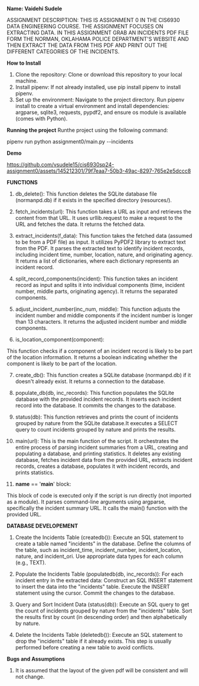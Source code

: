 __Name: Vaidehi Sudele__

ASSIGNMENT DESCRIPTION:
THIS IS ASSIGNMENT 0 IN THE CIS6930 DATA ENGINEERING COURSE. THE ASSIGNMENT FOCUSES ON EXTRACTING DATA. IN THIS ASSIGNMENT GRAB AN INCIDENTS PDF FILE FORM THE NORMAN, OKLAHAMA POLICE DEPARTMENT'S WEBSITE AND THEN EXTRACT THE DATA FROM THIS PDF AND PRINT OUT THE DIFFERENT CATEGORIES OF THE INCIDENTS.

__How to Install__
1. Clone the repository: Clone or download this repository to your local machine.
2. Install pipenv: If not already installed, use pip install pipenv to install pipenv.
3. Set up the environment:
    Navigate to the project directory.
    Run pipenv install to create a virtual environment and install dependencies: argparse, sqlite3, requests, pypdf2, and ensure os module is available (comes with     Python).

__Running the project__
Runthe project using the following command:

pipenv run python assignment0/main.py --incidents <URL>

__Demo__


https://github.com/vsudele15/cis6930sp24-assignment0/assets/145212301/79f7eaa7-50b3-49ac-8297-765e2e5dccc8



__FUNCTIONS__

1. db_delete(): This function deletes the SQLite database file (normanpd.db) if it exists in the specified directory (resources/).

2. fetch_incidents(url): This function takes a URL as input and retrieves the content from that URL.
It uses urllib.request to make a request to the URL and fetches the data. It returns the fetched data.

3. extract_incidents(f_data): This function takes the fetched data (assumed to be from a PDF file) as input. It utilizes PyPDF2 library to extract text from the PDF. It parses the extracted text to identify incident records, including incident time, number, location, nature, and originating agency. It returns a list of dictionaries, where each dictionary represents an incident record.

4. split_record_components(incident): This function takes an incident record as input and splits it into individual components (time, incident number, middle parts, originating agency).
It returns the separated components.

5. adjust_incident_number(inc_num, middle): This function adjusts the incident number and middle components if the incident number is longer than 13 characters. It returns the adjusted incident number and middle components.

6. is_location_component(component):

This function checks if a component of an incident record is likely to be part of the location information.
It returns a boolean indicating whether the component is likely to be part of the location.

7. create_db(): This function creates a SQLite database (normanpd.db) if it doesn't already exist. It returns a connection to the database.

8. populate_db(db, inc_records): This function populates the SQLite database with the provided incident records. It inserts each incident record into the database. It commits the changes to the database.

9. status(db): This function retrieves and prints the count of incidents grouped by nature from the SQLite database.It executes a SELECT query to count incidents grouped by nature and prints the results.

10. main(url): This is the main function of the script.
It orchestrates the entire process of parsing incident summaries from a URL, creating and populating a database, and printing statistics.
It deletes any existing database, fetches incident data from the provided URL, extracts incident records, creates a database, populates it with incident records, and prints statistics.

11. __name__ == '__main__' block:

This block of code is executed only if the script is run directly (not imported as a module).
It parses command-line arguments using argparse, specifically the incident summary URL.
It calls the main() function with the provided URL.

__DATABASE DEVELOPEMENT__
1. Create the Incidents Table (createdb()): Execute an SQL statement to create a table named "incidents" in the database.
Define the columns of the table, such as incident_time, incident_number, incident_location, nature, and incident_ori.
Use appropriate data types for each column (e.g., TEXT).

2. Populate the Incidents Table (populatedb(db, inc_records)): For each incident entry in the extracted data:
Construct an SQL INSERT statement to insert the data into the "incidents" table.
Execute the INSERT statement using the cursor.
Commit the changes to the database.

3. Query and Sort Incident Data (status(db)): Execute an SQL query to get the count of incidents grouped by nature from the "incidents" table.
Sort the results first by count (in descending order) and then alphabetically by nature.

4. Delete the Incidents Table (deletedb()): Execute an SQL statement to drop the "incidents" table if it already exists.
This step is usually performed before creating a new table to avoid conflicts.

__Bugs and Assumptions__

1. It is assumed that the layout of the given pdf will be consistent and will not change.
